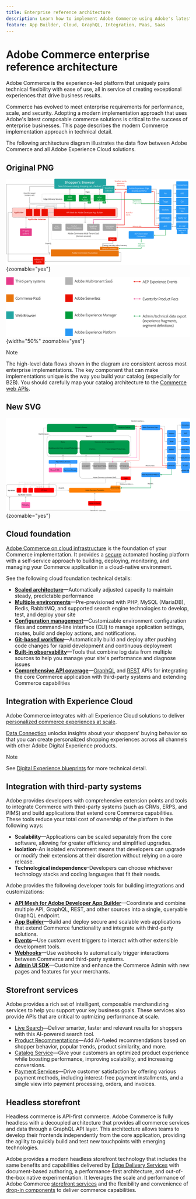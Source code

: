 ```yaml
---
title: Enterprise reference architecture
description: Learn how to implement Adobe Commerce using Adobe's latest composable commerce technology.
feature: App Builder, Cloud, GraphQL, Integration, Paas, Saas
---
```


# Adobe Commerce enterprise reference architecture

Adobe Commerce is the experience-led platform that uniquely pairs technical flexibility with ease of use, all in service of creating exceptional experiences that drive business results.

Commerce has evolved to meet enterprise requirements for performance, scale, and security. Adopting a modern implementation approach that uses Adobe's latest composable commerce solutions is critical to the success of enterprise businesses. This page describes the modern Commerce implementation approach in technical detail.

The following architecture diagram illustrates the data flow between Adobe Commerce and all Adobe Experience Cloud solutions.

## Original PNG

![Architectural diagram showing how Adobe Commerce connects to Experience Cloud solutions](../../assets/playbooks/commerce-architecture.png){zoomable="yes"}

![Legend for architectural diagram](../../assets/playbooks/commerce-architecture-legend.png){width="50%" zoomable="yes"}

>[!NOTE]
>
>The high-level data flows shown in the diagram are consistent across most enterprise implementations. The key component that can make implementations unique is the way you build your catalog (especially for B2B). You should carefully map your catalog architecture to the [Commerce web APIs](https://developer.adobe.com/commerce/webapi/get-started/).

## New SVG

![Architectural diagram showing how Adobe Commerce connects to Experience Cloud solutions](../../assets/playbooks/commerce-architecture.svg){zoomable="yes"}

## Cloud foundation

[Adobe Commerce on cloud infrastructure](https://experienceleague.adobe.com/en/docs/commerce-cloud-service/user-guide/overview) is the foundation of your Commerce implementation. It provides a [secure](../../security-and-compliance/shared-responsibility.md) automated hosting platform with a self-service approach to building, deploying, monitoring, and managing your Commerce application in a cloud-native environment.

See the following cloud foundation technical details:

- [**Scaled architecture**](https://experienceleague.adobe.com/en/docs/commerce-cloud-service/user-guide/architecture/scaled-architecture)—Automatically adjusted capacity to maintain steady, predictable performance
- [**Multiple environments**](https://experienceleague.adobe.com/en/docs/commerce-cloud-service/user-guide/architecture/pro-architecture)—Pre-previsioned with PHP, MySQL (MariaDB), Redis, RabbitMQ, and supported search engine technologies to develop, test, and deploy your site
- [**Configuration management**](https://experienceleague.adobe.com/en/docs/commerce-cloud-service/user-guide/configure/overview)—Customizable environment configuration files and command-line interface (CLI) to manage application settings, routes, build and deploy actions, and notifications.
- [**Git-based workflow**](https://experienceleague.adobe.com/en/docs/commerce-cloud-service/user-guide/architecture/pro-develop-deploy-workflow)—Automatically build and deploy after pushing code changes for rapid development and continuous deployment
- [**Built-in observability**](https://experienceleague.adobe.com/en/docs/commerce-cloud-service/user-guide/monitor/performance)—Tools that combine log data from multiple sources to help you manage your site's performance and diagnose issues
- [**Comprehensive API coverage**](https://developer.adobe.com/commerce/webapi/get-started/)—[GraphQL](https://developer.adobe.com/commerce/webapi/graphql/) and [REST](https://developer.adobe.com/commerce/webapi/rest) APIs for integrating the core Commerce application with third-party systems and extending Commerce capabilities

## Integration with Experience Cloud

Adobe Commerce integrates with all Experience Cloud solutions to deliver [personalized commerce experiences at scale](https://experienceleague.adobe.com/en/docs/commerce-admin/customers/customers-menu/personalize-scale#customers-menu).

[Data Connection](https://experienceleague.adobe.com/en/docs/commerce-merchant-services/data-connection/overview) unlocks insights about your shoppers' buying behavior so that you can create personalized shopping experiences across all channels with other Adobe Digital Experience products.

>[!NOTE]
>
>See [Digital Experience blueprints](https://experienceleague.adobe.com/en/docs/blueprints-learn/architecture/overview) for more technical detail.


## Integration with third-party systems

Adobe provides developers with comprehensive extension points and tools to integrate Commerce with third-party systems (such as CRMs, ERPS, and PIMS) and build applications that extend core Commerce capabilities. These tools reduce your total cost of ownership of the platform in the following ways:

- **Scalability**—Applications can be scaled separately from the core software, allowing for greater efficiency and simplified upgrades.
- **Isolation**–An isolated environment means that developers can upgrade or modify their extensions at their discretion without relying on a core release.
- **Technological independence**–Developers can choose whichever technology stacks and coding languages that fit their needs.

Adobe provides the following developer tools for building integrations and customizations:

- [**API Mesh for Adobe Developer App Builder**](https://developer.adobe.com/graphql-mesh-gateway/)—Coordinate and combine multiple API, GraphQL, REST, and other sources into a single, queryable GraphQL endpoint.
- [**App Builder**](https://developer.adobe.com/app-builder/docs/overview/)—Build and deploy secure and scalable web applications that extend Commerce functionality and integrate with third-party solutions.
- [**Events**](https://developer.adobe.com/commerce/extensibility/events/)—Use custom event triggers to interact with other extensible development tools.
- [**Webhooks**](https://developer.adobe.com/commerce/extensibility/webhooks/)—Use webhooks to automatically trigger interactions between Commerce and third-party systems.
- [**Admin UI SDK**](https://developer.adobe.com/commerce/extensibility/admin-ui-sdk/)—Customize and enhance the Commerce Admin with new pages and features for your merchants.

## Storefront services

Adobe provides a rich set of intelligent, composable merchandizing services to help you support your key business goals. These services also provide APIs that are critical to optmizing performance at scale.

- [Live Search](https://experienceleague.adobe.com/en/docs/commerce-merchant-services/live-search/overview)—Deliver smarter, faster and relevant results for shoppers with this AI-powered search tool.
- [Product Recommentations](https://experienceleague.adobe.com/en/docs/commerce-merchant-services/product-recommendations/overview)—Add AI-fueled recommendations based on shopper behavior, popular trends, product similarity, and more.
- [Catalog Service](https://experienceleague.adobe.com/en/docs/commerce-merchant-services/catalog-service/guide-overview)—Give your customers an optimized product experience while boosting performance, improving scalability, and increasing conversions.
- [Payment Services](https://experienceleague.adobe.com/en/docs/commerce-merchant-services/payment-services/guide-overview)—Drive customer satisfaction by offering various payment methods, including interest-free payment installments, and a single view into payment processing, orders, and invoices.

## Headless storefront

Headless commerce is API-first commerce. Adobe Commerce is fully headless with a decoupled architecture that provides all commerce services and data through a GraphQL API layer. This architecture allows teams to develop their frontends independently from the core application, providing the agility to quickly build and test new touchpoints with emerging technologies.

Adobe provides a modern headless storefront technology that includes the same benefits and capabilities delivered by [Edge Delivery Services](https://www.aem.live/home) with document-based authoring, a performance-first architecture, and out-of-the-box native experimentation. It leverages the scale and performance of Adobe Commerce [storefront services](#storefront-services) and the flexibility and convenience of [drop-in components](https://experienceleague.adobe.com/developer/commerce/storefront/) to deliver commerce capabilities.

